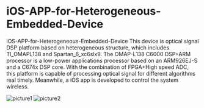 # iOS-APP-for-Heterogeneous-Embedded-Device
iOS-APP-for-Heterogeneous-Embedded-Device
This device is optical signal DSP platform based on heterogeneous structure, which includes TI_OMAPL138 and Spartan_6_xc6slx9. The OMAP-L138 C6000 DSP+ARM processor is a low-power applications processor based on an ARM926EJ-S and a C674x DSP core. With the combination of FPGA+High speed ADC, this platform is capable of processing optical signal for different algorithms real timely. Meanwhile, a iOS app is developed to control the system wireless. 

![picture1](https://user-images.githubusercontent.com/44279169/47262368-9e4b5280-d4ac-11e8-9e5c-6dbd50261d13.png)
![picture2](https://user-images.githubusercontent.com/44279169/47262370-a0adac80-d4ac-11e8-9f44-157f65b3e43f.png)
